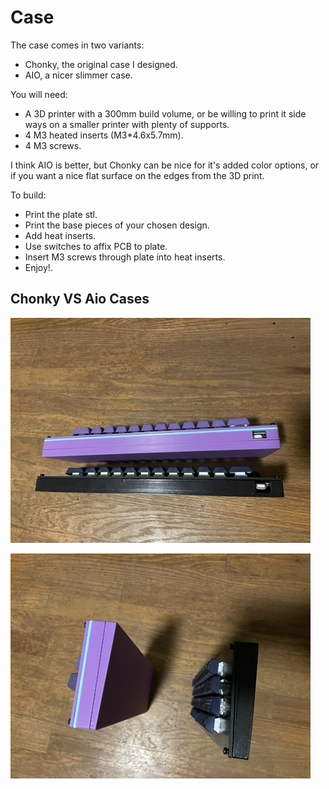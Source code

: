 # Case
The case comes in two variants:

- Chonky, the original case I designed.
- AIO, a nicer slimmer case.

You will need:

- A 3D printer with a 300mm build volume, or be willing to print it side ways on
a smaller printer with plenty of supports.
- 4 M3 heated inserts (M3*4.6x5.7mm).
- 4 M3 screws.

I think AIO is better, but Chonky can be nice for it's added color options,
or if you want a nice flat surface on the edges from the 3D print.

To build:

- Print the plate stl.
- Print the base pieces of your chosen design.
- Add heat inserts.
- Use switches to affix PCB to plate.
- Insert M3 screws through plate into heat inserts.
- Enjoy!.

## Chonky VS Aio Cases

![ports](../img/cases_port.jpeg)

![side](../img/cases_side.jpeg)
